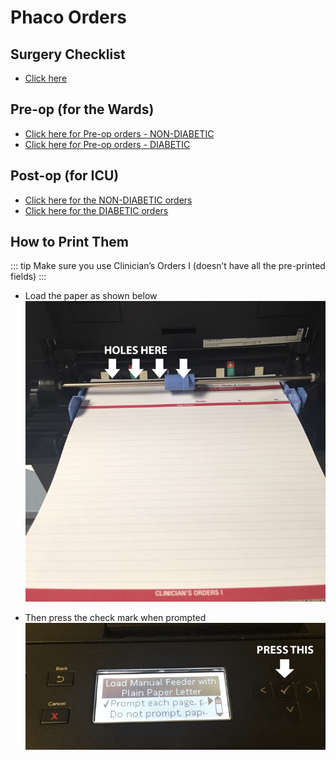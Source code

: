 # Phaco Orders 

## Surgery Checklist
- [Click here](https://www.dropbox.com/s/x3njoccz54dp8ia/Surgical%20Checklist%202018.docx?dl=0)

## Pre-op (for the Wards) 
- [Click here for Pre-op orders - NON-DIABETIC](https://www.dropbox.com/s/i82wwf7sg9nkl6x/Wards-Orders-non-diabetic.xlsx?dl=0)
- [Click here for Pre-op orders - DIABETIC](https://www.dropbox.com/s/plmzmvqkze6elfq/Wards-Orders-diabetic.xlsx?dl=0)

## Post-op (for ICU)
-   [Click here for
    the NON-DIABETIC orders](https://www.dropbox.com/s/w27azh4jroc1xl3/ICU-orders-for-postop-cataract-sx-non-diabetic.xlsx?dl=0)
-   [Click here for
    the DIABETIC orders](https://www.dropbox.com/s/nym0yribgnegbfr/ICU-orders-for-postop-cataract-sx-diabetic.xlsx?dl=0)


## How to Print Them
::: tip
 Make sure you use Clinician’s Orders I (doesn’t have all the pre-printed fields)
:::

-   Load the paper as shown below ![Load the paper as follows](./loadpaper.png)

-   Then press the check mark when prompted ![Press the check mark when prompted by the printer](./pressthis.png)
